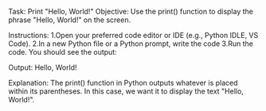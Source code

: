 
Task: Print "Hello, World!"
Objective: Use the print() function to display the phrase "Hello, World!" on the screen.

Instructions:
1.Open your preferred code editor or IDE (e.g., Python IDLE, VS Code).
2.In a new Python file or a Python prompt, write the code
3.Run the code. You should see the output:

Output:
Hello, World!

Explanation: The print() function in Python outputs whatever is placed within its parentheses. 
In this case, we want it to display the text "Hello, World!".
